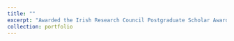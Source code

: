 ```yaml
---
title: ""
excerpt: "Awarded the Irish Research Council Postgraduate Scholar Award to support my work on the effect of nerve stimulation on motor learning"
collection: portfolio
---
```



